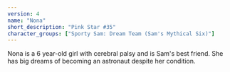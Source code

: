 ```yaml
---
version: 4
name: "Nona"
short_description: "Pink Star #35"
character_groups: ["Sporty Sam: Dream Team (Sam's Mythical Six)"]
---
```


Nona is a 6 year-old girl with cerebral palsy and is Sam's best friend. She has big dreams of becoming an astronaut despite her condition.